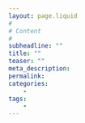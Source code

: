 ```yaml
---
layout: page.liquid
#
# Content
#
subheadline: ""
title: ""
teaser: ""
meta_description:
permalink:
categories:
    - 
tags:
    - 
---
```

